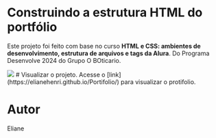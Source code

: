 
# Construindo a estrutura HTML do portfólio

Este projeto foi feito com base no curso **HTML e CSS: ambientes de desenvolvimento, estrutura de arquivos e tags da Alura**.
Do Programa Desenvolve 2024 do Grupo O BOticario.


<img src= "https://imgix.cosmicjs.com/436f6fc0-c1fc-11ee-9302-8f6baea07579-Portifolio.png">
# Visualizar o projeto.
Acesse o [link](https://elianehenri.github.io/Portifolio/) para visualizar o protifolio.

# Autor
Eliane
